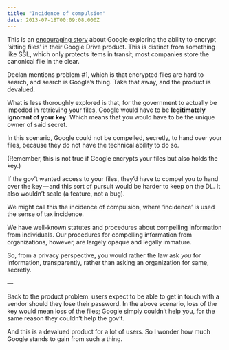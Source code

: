 ```yaml
---
title: "Incidence of compulsion"
date: 2013-07-18T00:09:08.000Z
---
```


This is an [encouraging story](http://news.cnet.com/8301-13578_3-57594171-38/google-tests-encryption-to-protect-users-drive-files-against-government-demands/) about Google exploring the ability to encrypt ‘sitting files’ in their Google Drive product. This is distinct from something like SSL, which only protects items in transit; most companies store the canonical file in the clear.

Declan mentions problem #1, which is that encrypted files are hard to search, and search is Google’s thing. Take that away, and the product is devalued.

What is less thoroughly explored is that, for the government to actually be impeded in retrieving your files, Google would have to be **legitimately ignorant of your key**. Which means that you would have to be the unique owner of said secret.

In this scenario, Google could not be compelled, secretly, to hand over your files, because they do not have the technical ability to do so.

(Remember, this is not true if Google encrypts your files but also holds the key.)

If the gov’t wanted access to your files, they’d have to compel you to hand over the key — and this sort of pursuit would be harder to keep on the DL. It also wouldn’t scale (a feature, not a bug).

We might call this the incidence of compulsion, where ‘incidence’ is used the sense of tax incidence.

We have well-known statutes and procedures about compelling information from individuals. Our procedures for compelling information from organizations, however, are largely opaque and legally immature.

So, from a privacy perspective, you would rather the law ask _you_ for information, transparently, rather than asking an organization for same, secretly.

—

Back to the product problem: users expect to be able to get in touch with a vendor should they lose their password. In the above scenario, loss of the key would mean loss of the files; Google simply couldn’t help you, for the same reason they couldn’t help the gov’t.

And this is a devalued product for a lot of users. So I wonder how much Google stands to gain from such a thing.
